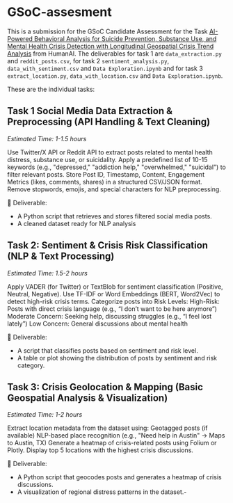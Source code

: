 # GSoC-assesment

This is a submission for the GSoC Candidate Assessment for the Task [AI-Powered Behavioral Analysis for Suicide Prevention, Substance Use, and Mental Health Crisis Detection with Longitudinal Geospatial Crisis Trend Analysis](https://humanai.foundation/gsoc/2025/proposal_ISSR3.html) from HumanAI.
The deliverables for task 1 are `data_extraction.py` and `reddit_posts.csv`, for task 2 `sentiment_analysis.py`, `data_with_sentiment.csv` and `Data Exploration.ipynb` and for task 3 `extract_location.py`, `data_with_location.csv` and `Data Exploration.ipynb`.

These are the individual tasks:


## Task 1 Social Media Data Extraction & Preprocessing (API Handling & Text Cleaning)
*Estimated Time: 1-1.5 hours*

Use Twitter/X API or Reddit API to extract posts related to mental health distress, substance use, or suicidality.
Apply a predefined list of 10-15 keywords (e.g., "depressed," "addiction help," "overwhelmed," "suicidal") to filter relevant posts.
Store Post ID, Timestamp, Content, Engagement Metrics (likes, comments, shares) in a structured CSV/JSON format.
Remove stopwords, emojis, and special characters for NLP preprocessing.

📌 Deliverable:
- A Python script that retrieves and stores filtered social media posts.
- A cleaned dataset ready for NLP analysis

## Task 2: Sentiment & Crisis Risk Classification (NLP & Text Processing)
*Estimated Time: 1.5-2 hours*

Apply VADER (for Twitter) or TextBlob for sentiment classification (Positive, Neutral, Negative).
Use TF-IDF or Word Embeddings (BERT, Word2Vec) to detect high-risk crisis terms.
Categorize posts into Risk Levels:
High-Risk: Posts with direct crisis language (e.g., “I don’t want to be here anymore”)
Moderate Concern: Seeking help, discussing struggles (e.g., “I feel lost lately”)
Low Concern: General discussions about mental health

📌 Deliverable:
- A script that classifies posts based on sentiment and risk level.
- A table or plot showing the distribution of posts by sentiment and risk category.

## Task 3: Crisis Geolocation & Mapping (Basic Geospatial Analysis & Visualization)
*Estimated Time: 1-2 hours*

Extract location metadata from the dataset using:
Geotagged posts (if available)
NLP-based place recognition (e.g., "Need help in Austin" → Maps to Austin, TX)
Generate a heatmap of crisis-related posts using Folium or Plotly.
Display top 5 locations with the highest crisis discussions.

📌 Deliverable:
- A Python script that geocodes posts and generates a heatmap of crisis discussions.
- A visualization of regional distress patterns in the dataset.- 
